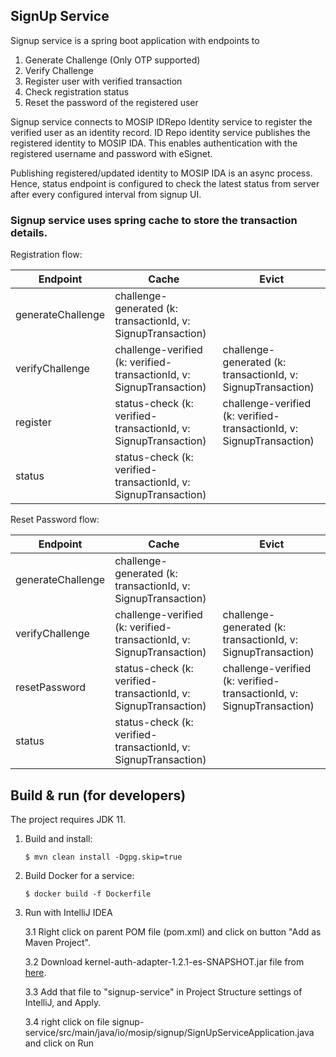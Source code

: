 ## SignUp Service

Signup service is a spring boot application with endpoints to

1. Generate Challenge (Only OTP supported)
2. Verify Challenge
3. Register user with verified transaction
4. Check registration status
5. Reset the password of the registered user

Signup service connects to MOSIP IDRepo Identity service to register the verified user as an identity record.
ID Repo identity service publishes the registered identity to MOSIP IDA. This enables authentication with the registered
username and password with eSignet.

Publishing registered/updated identity to MOSIP IDA is an async process. Hence, status endpoint is configured to check
the latest status from server after every configured interval from signup UI.

### Signup service uses spring cache to store the transaction details.

Registration flow:

| Endpoint          | Cache                                                                | Evict                                               |
|-------------------|----------------------------------------------------------------------|-----------------------------------------------------|
| generateChallenge | challenge-generated (k: transactionId, v: SignupTransaction)         |                                                     |
| verifyChallenge   | challenge-verified (k: verified-transactionId, v: SignupTransaction)       | challenge-generated (k: transactionId, v: SignupTransaction)       |
| register          | status-check (k: verified-transactionId, v: SignupTransaction) | challenge-verified (k: verified-transactionId, v: SignupTransaction) |
| status            | status-check (k: verified-transactionId, v: SignupTransaction) |     |

Reset Password flow:

| Endpoint          | Cache                                                                      | Evict                                               |
|-------------------|----------------------------------------------------------------------------|-----------------------------------------------------|
| generateChallenge | challenge-generated (k: transactionId, v: SignupTransaction)         |                                                     |
| verifyChallenge   | challenge-verified (k: verified-transactionId, v: SignupTransaction) | challenge-generated (k: transactionId, v: SignupTransaction)       |
| resetPassword     | status-check (k: verified-transactionId, v: SignupTransaction)           | challenge-verified (k: verified-transactionId, v: SignupTransaction) |
| status            | status-check (k: verified-transactionId, v: SignupTransaction)       |     |


## Build & run (for developers)
The project requires JDK 11.
1. Build and install:
    ```
    $ mvn clean install -Dgpg.skip=true
    ```
2. Build Docker for a service:
    ```
    $ docker build -f Dockerfile
    ```
3. Run with IntelliJ IDEA

   3.1 Right click on parent POM file (pom.xml) and click on button "Add as Maven Project".

   3.2 Download kernel-auth-adapter-1.2.1-es-SNAPSHOT.jar file from [here](https://oss.sonatype.org/#nexus-search;gav~io.mosip.kernel~kernel-auth-adapter~~~~kw,versionexpand).

   3.3 Add that file to "signup-service" in Project Structure settings of IntelliJ, and Apply.

   3.4 right click on file signup-service/src/main/java/io/mosip/signup/SignUpServiceApplication.java and click on Run

